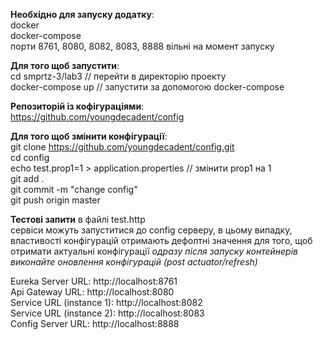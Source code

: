 **Необхідно для запуску додатку**:  
docker  
docker-compose  
порти 8761, 8080, 8082, 8083, 8888 вільні на момент запуску

**Для того щоб запустити**:   
cd smprtz-3/lab3 // перейти в директорію проекту  
docker-compose up // запустити за допомогою docker-compose  

**Репозиторій із кофігураціями**:  
https://github.com/youngdecadent/config 

**Для того щоб змінити конфігурації**:  
git clone https://github.com/youngdecadent/config.git  
cd config  
echo test.prop1=1 > application.properties // змінити prop1 на 1  
git add .  
git commit -m "change config"  
git push origin master  

**Тестові запити** в файлі test.http  
сервіси можуть запуститися до config серверу, в цьому випадку, властивості конфігурацій отримають дефолтні значення
для того, щоб отримати актуальні конфігурації *одразу після запуску контейнерів виконайте оновлення конфігурацій (post actuator/refresh)* 

Eureka Server URL: http://localhost:8761  
Api Gateway URL: http://localhost:8080  
Service URL (instance 1): http://localhost:8082  
Service URL (instance 2): http://localhost:8083  
Config Server URL: http://localhost:8888  
